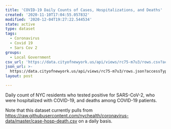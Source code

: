 ```yaml
---
title: 'COVID-19 Daily Counts of Cases, Hospitalizations, and Deaths'
created: '2020-11-10T17:04:55.057832'
modified: '2020-12-04T19:27:22.544534'
state: active
type: dataset
tags:
  - Coronavirus
  - Covid 19
  - Sars Cov 2
groups:
  - Local Government
csv_url: 'https://data.cityofnewyork.us/api/views/rc75-m7u3/rows.csv?accessType=DOWNLOAD'
json_url: >-
  https://data.cityofnewyork.us/api/views/rc75-m7u3/rows.json?accessType=DOWNLOAD
layout: post

---
```

Daily count of NYC residents who tested positive for SARS-CoV-2, who were hospitalized with COVID-19, and deaths among COVID-19 patients.

Note that this dataset currently pulls from https://raw.githubusercontent.com/nychealth/coronavirus-data/master/case-hosp-death.csv on a daily basis.
